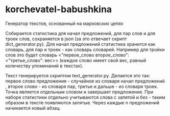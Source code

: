# korchevatel-babushkina
Генератор текстов, основанный на марковских цепях

Собирается статистика для начал предложений, для пар слов и для троек слов, сохраняется в json (за это отвечает скрипт dict\_generator.py). Для начал предложений статистика хранится как словарь, для пар и троек - как словарь словарей. Например для тройки слов это будет словарь <"первое\_слово второе\_слово": <"третье\_слово": вес>> (каждое слово имеет свой вес, равный количеству упоминаний в текстах).

Текст генерируется скриптом text_generator.py. Делается это так: первое слово предложения - случайное из словаря начал предложений , второе слово - из словаря пар, третье и дальше - из словаря троек. Точка является отдельным словом и завершает предложение.
При наборе статистики отдельно учитываются слова с запятой и без - таким образом в тексте появляются запятые.
Через каждые n предложений начинается новый абзац.
